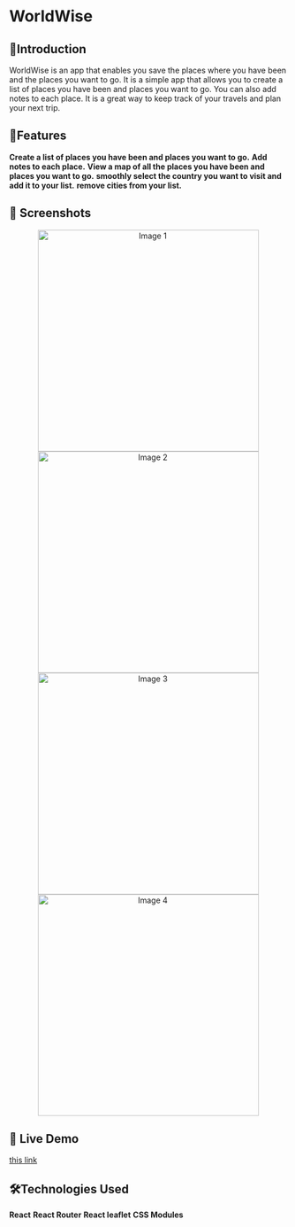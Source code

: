 #  WorldWise 

## 👋Introduction
WorldWise is an app that enables you save the places where you have been and the places you want to go. It is a simple app that allows you to create a list of places you have been and places you want to go. You can also add notes to each place. It is a great way to keep track of your travels and plan your next trip.

## 🌟Features
**Create a list of places you have been and places you want to go.**
**Add notes to each place.**
**View a map of all the places you have been and places you want to go.**
**smoothly select the country you want to visit and add it to your list.**
**remove cities from your list.**

## 📸 Screenshots
<div align="center" display="flex">
  <div>
  <img src="https://imgur.com/8ASAEhR.jpg" alt="Image 1" width="400"/>
  <img src="https://imgur.com/M2RfLLp.jpg" alt="Image 2" width="400"/>
  </div>
  <div>
  <img src="https://imgur.com/yIEC77R.jpg" alt="Image 3" width="400"/>
  <img src="https://imgur.com/q3g7FYP.jpg" alt="Image 4" width="400"/>
    </div>
</div>

## 🚀 Live Demo
 [this link](https://sparkly-sorbet-e9bfe3.netlify.app)

 ## 🛠️Technologies Used
**React**
**React Router**
**React leaflet**
**CSS Modules**
